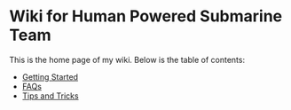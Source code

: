 # Wiki for Human Powered Submarine Team

This is the home page of my wiki. Below is the table of contents:

- [Getting Started](wiki_setup/getting-started.md)
- [FAQs](wiki_setup/faqs.md)
- [Tips and Tricks](wiki_setup/tips.md)
